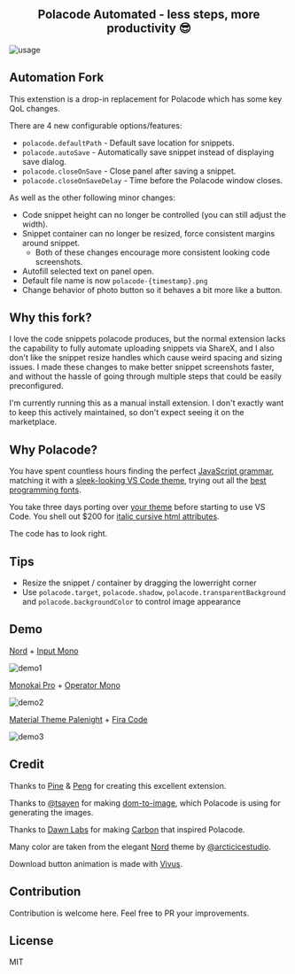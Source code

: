 <p>
  <h2 align="center">Polacode Automated - less steps, more productivity 😎</h2>
</p>

<!-- ![usage](https://github.com/uncleclapton/polacode/raw/master/demo/usage.gif) -->
![usage](./demo/usage.gif)

## Automation Fork

This extenstion is a drop-in replacement for Polacode which has some key QoL changes.

There are 4 new configurable options/features:

* `polacode.defaultPath` - Default save location for snippets.
* `polacode.autoSave` - Automatically save snippet instead of displaying save dialog.
* `polacode.closeOnSave` - Close panel after saving a snippet.
* `polacode.closeOnSaveDelay` - Time before the Polacode window closes.

As well as the other following minor changes:

* Code snippet height can no longer be controlled (you can still adjust the width).
* Snippet container can no longer be resized, force consistent margins around snippet.
    * Both of these changes encourage more consistent looking code screenshots.
* Autofill selected text on panel open.
* Default file name is now `polacode-{timestamp}.png`
* Change behavior of photo button so it behaves a bit more like a button.





## Why this fork?

I love the code snippets polacode produces, but the normal extension lacks the capability to fully automate uploading snippets via ShareX, and I also don't like the snippet resize handles which cause weird spacing and sizing issues. I made these changes to make better snippet screenshots faster, and without the hassle of going through multiple steps that could be easily preconfigured.


I'm currently running this as a manual install extension. I don't exactly want to keep this actively maintained, so don't expect seeing it on the marketplace.





## Why Polacode?

You have spent countless hours finding the perfect [JavaScript grammar](https://marketplace.visualstudio.com/search?term=javascript%20grammar&target=VSCode&category=All%20categories&sortBy=Relevance), matching it with a [sleek-looking VS Code theme](https://marketplace.visualstudio.com/search?target=VSCode&category=Themes&sortBy=Downloads), trying out all the [best programming fonts](https://www.slant.co/topics/67/~best-programming-fonts).

You take three days porting over [your theme](https://github.com/wesbos/cobalt2-vscode) before starting to use VS Code.
You shell out $200 for [italic cursive html attributes](https://www.typography.com/blog/introducing-operator).

The code has to look right.





## Tips

- Resize the snippet / container by dragging the lowerright corner
- Use `polacode.target`, `polacode.shadow`, `polacode.transparentBackground` and `polacode.backgroundColor` to control image appearance





## Demo

[Nord](https://github.com/arcticicestudio/nord-visual-studio-code) + [Input Mono](http://input.fontbureau.com)

![demo1](https://raw.githubusercontent.com/uncleclapton/polacode/master/demo/1.png)

[Monokai Pro](https://marketplace.visualstudio.com/items?itemName=monokai.theme-monokai-pro-vscode) + [Operator Mono](https://www.typography.com/blog/introducing-operator)

![demo2](https://raw.githubusercontent.com/uncleclapton/polacode/master/demo/2.png)

[Material Theme Palenight](https://marketplace.visualstudio.com/items?itemName=Equinusocio.vsc-material-theme) + [Fira Code](https://github.com/tonsky/FiraCode)

![demo3](https://raw.githubusercontent.com/uncleclapton/polacode/master/demo/3.png)





## Credit

Thanks to [Pine](https://github.com/octref) & [Peng](https://github.com/rebornix) for creating this excellent extension.

Thanks to [@tsayen](https://github.com/tsayen) for making [dom-to-image](https://github.com/tsayen/dom-to-image), which Polacode is using for generating the images.

Thanks to [Dawn Labs](https://dawnlabs.io) for making [Carbon](https://carbon.now.sh) that inspired Polacode.

Many color are taken from the elegant [Nord](https://github.com/arcticicestudio/nord) theme by [@arcticicestudio](https://github.com/arcticicestudio).

Download button animation is made with [Vivus](https://github.com/maxwellito/vivus).





## Contribution

Contribution is welcome here. Feel free to PR your improvements.





## License

MIT
